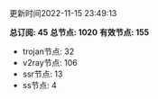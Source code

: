 更新时间2022-11-15 23:49:13

**总订阅: 45**
**总节点: 1020**
**有效节点: 155**
- trojan节点: 32
- v2ray节点: 106
- ssr节点: 13
- ss节点: 4

